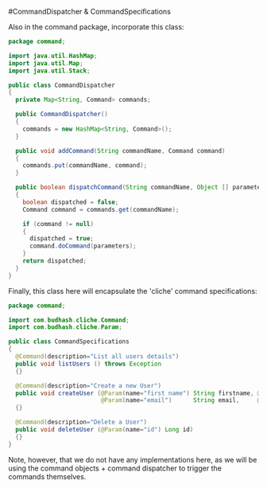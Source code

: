 #CommandDispatcher & CommandSpecifications

Also in the command package, incorporate this class:

~~~java
package command;

import java.util.HashMap;
import java.util.Map;
import java.util.Stack;

public class CommandDispatcher
{
  private Map<String, Command> commands;

  public CommandDispatcher()
  {
    commands = new HashMap<String, Command>();
  }

  public void addCommand(String commandName, Command command)
  {
    commands.put(commandName, command);
  }

  public boolean dispatchCommand(String commandName, Object [] parameters) throws Exception
  {
    boolean dispatched = false;
    Command command = commands.get(commandName);

    if (command != null)
    { 
      dispatched = true;
      command.doCommand(parameters);
    }
    return dispatched;
  }
}
~~~

Finally, this class here will encapsulate the 'cliche' command specifications:

~~~java
package command;

import com.budhash.cliche.Command;
import com.budhash.cliche.Param;

public class CommandSpecifications
{
  @Command(description="List all users details")
  public void listUsers () throws Exception
  {}

  @Command(description="Create a new User")
  public void createUser (@Param(name="first name") String firstname, @Param(name="last name") String lastname, 
                          @Param(name="email")      String email,     @Param(name="password")  String password) throws Exception 
  {}

  @Command(description="Delete a User")
  public void deleteUser (@Param(name="id") Long id)
  {}
}
~~~

Note, however, that we do not have any implementations here, as we will be using the command objects + command dispatcher to trigger the commands themselves.





